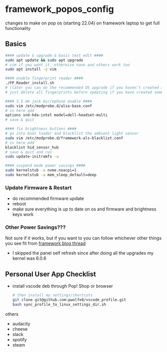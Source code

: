 # framework_popos_config
changes to make on pop os (starting 22.04) on framework laptop to get full functionality 


## Basics

```bash
#### update & upgrade & basic text edit ####
sudo apt update && sudo apt upgrade
# vim if you want it. otherwise nano and others work too
sudo apt install -y vim

#### enable fingerprint reader ####
./FP_Reader_install.sh
# (later you can do the recommended OS upgrade if you haven't created any fingerprints.
# just delete all fingerprints before updating if you have created some)

#### 3.5 mm jack microphone enable ####
sudo vim /etc/modprobe.d/alsa-base.conf
# in here add
options snd-hda-intel model=dell-headset-multi
# save & quit

#### fix brightness buttons ####
# go into boot loader and blacklist the ambient light sensor
sudo vim /etc/modprobe.d/framework-als-blacklist.conf
# in here add 
blacklist hid_sensor_hub
# save & quit and run
sudo update-initramfs -u

#### suspend mode power savings ####
sudo kernelstub -a nvme.noacpi=1
sudo kernelstub -a mem_sleep_default=deep
```

### Update Firmware & Restart

- do recommended firmware update
- reboot
- make sure everything is up to date on os and firmware and brightness keys work

### Other Power Savings???
Not sure if it works, but if you want to you can follow whichever other things you see fit from [framework blog thread](<https://community.frame.work/t/linux-battery-life-tuning/6665>) 
- I skipped the panel self refresh since after doing all the upgrades my kernel was 6.0.6


## Personal User App Checklist

- install vscode deb through Pop! Shop or browser
  ```bash
  # then install my settings/shortcuts
  git clone git@github.com:pwolfe8/vscode_profile.git
  bash sync_profile_to_linux_settings_dir.sh
  ```
others
- audacity
- cheese
- slack 
- spotify
- steam





